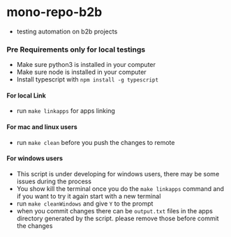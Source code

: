 # mono-repo-b2b

- testing automation on b2b projects

### Pre Requirements only for local testings

- Make sure python3 is installed in your computer
- Make sure node is installed in your computer
- Install typescript with `npm install -g typescript`
 
 
 #### For local Link 
  - run `make linkapps` for apps linking
  
  
  
 #### For mac and linux users
 - run `make clean` before you push the changes to remote 
 
 #### For windows users
 
 - This script is under developing for windows users, there may be some issues during the process
 - You show kill the terminal once you do the `make linkapps` command and if you want to try it again start with a new terminal
 - run `make cleanWindows` and give `Y` to the prompt
 - when you commit changes there can be `output.txt` files in the apps directory generated by the script. please remove those before commit the changes
